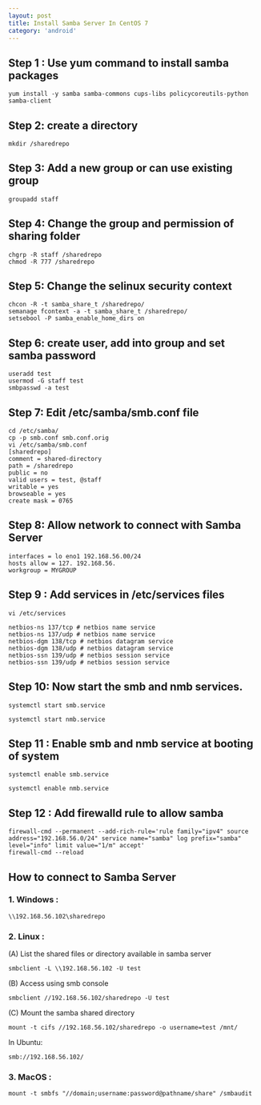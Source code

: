 ```yaml
---
layout: post
title: Install Samba Server In CentOS 7
category: 'android'
---
```


##  Step 1 : Use yum command to install samba packages

```
yum install -y samba samba-commons cups-libs policycoreutils-python samba-client
```

##  Step 2: create a directory

```
mkdir /sharedrepo
```

##  Step 3: Add a new group or can use existing group

```
groupadd staff
```

##  Step 4: Change the group and permission of sharing folder

```
chgrp -R staff /sharedrepo
chmod -R 777 /sharedrepo
```

##  Step 5: Change the selinux security context

```
chcon -R -t samba_share_t /sharedrepo/
semanage fcontext -a -t samba_share_t /sharedrepo/
setsebool -P samba_enable_home_dirs on
```

##  Step 6: create user, add into group and set samba password

```
useradd test
usermod -G staff test
smbpasswd -a test
```

##  Step 7: Edit /etc/samba/smb.conf file

```
cd /etc/samba/
cp -p smb.conf smb.conf.orig
vi /etc/samba/smb.conf
[sharedrepo]
comment = shared-directory
path = /sharedrepo
public = no
valid users = test, @staff
writable = yes
browseable = yes
create mask = 0765
```

##  Step 8: Allow network to connect with Samba Server

```
interfaces = lo eno1 192.168.56.00/24
hosts allow = 127. 192.168.56.
workgroup = MYGROUP
```

##  Step 9 : Add services in /etc/services files

```
vi /etc/services

netbios-ns 137/tcp # netbios name service
netbios-ns 137/udp # netbios name service
netbios-dgm 138/tcp # netbios datagram service
netbios-dgm 138/udp # netbios datagram service
netbios-ssn 139/udp # netbios session service
netbios-ssn 139/udp # netbios session service
```

##  Step 10: Now start the smb and nmb services.

```
systemctl start smb.service

systemctl start nmb.service
```

##  Step 11 : Enable smb and nmb service at booting of system

```
systemctl enable smb.service

systemctl enable nmb.service
```

##  Step 12 : Add firewalld rule to allow samba

```
firewall-cmd --permanent --add-rich-rule='rule family="ipv4" source address="192.168.56.0/24" service name="samba" log prefix="samba" level="info" limit value="1/m" accept'
firewall-cmd --reload
```

##  How to connect to Samba Server

### 1. Windows :

```
\\192.168.56.102\sharedrepo
```

### 2. Linux :

(A) List the shared files or directory available in samba server

```
smbclient -L \\192.168.56.102 -U test
```

(B) Access using smb console

```
smbclient //192.168.56.102/sharedrepo -U test
```

(C) Mount the samba shared directory

```
mount -t cifs //192.168.56.102/sharedrepo -o username=test /mnt/
```

In Ubuntu:

```
smb://192.168.56.102/
```

### 3. MacOS :

```
mount -t smbfs "//domain;username:password@pathname/share" /smbaudit
```
